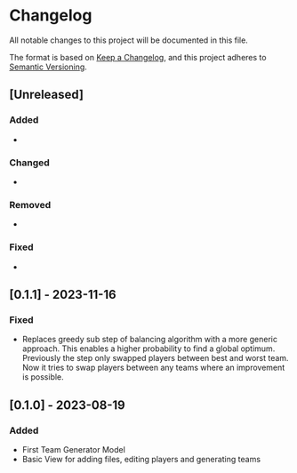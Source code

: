 # Changelog

All notable changes to this project will be documented in this file.

The format is based on [Keep a Changelog](https://keepachangelog.com/en/1.1.0/),
and this project adheres to [Semantic Versioning](https://semver.org/spec/v2.0.0.html).

## [Unreleased]

### Added

-

### Changed

-

### Removed

-

### Fixed

-

## [0.1.1] - 2023-11-16

### Fixed

- Replaces greedy sub step of balancing algorithm with a more generic approach. This enables a higher probability to find a global optimum. Previously the step only swapped players between best and worst team. Now it tries to swap players between any teams where an improvement is possible.

## [0.1.0] - 2023-08-19

### Added

- First Team Generator Model
- Basic View for adding files, editing players and generating teams